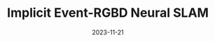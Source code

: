 ---
title: "Implicit Event-RGBD Neural SLAM"
collection: publications
permalink: /publication/2024-gsslam
date: 2023-11-21
venue: "Arxiv"
authors: "<b>Chi Yan$^{*}$</b>, <b>Delin Qu$^*$</b>, Dong Wang, Dan Xu, Bin Zhao, Xuelong Li"
url: 
project: https://delinqu.github.io/
bibtex: files/2024_gsslam.txt
arxiv: https://arxiv.org/abs/2311.11700
openpdf: https://arxiv.org/pdf/2311.11700.pdf
supp: 
teaser: images/2024_gsslam.png
videoresults: 
videotalk: 
poster: 
code: https://github.com/DelinQu/
---